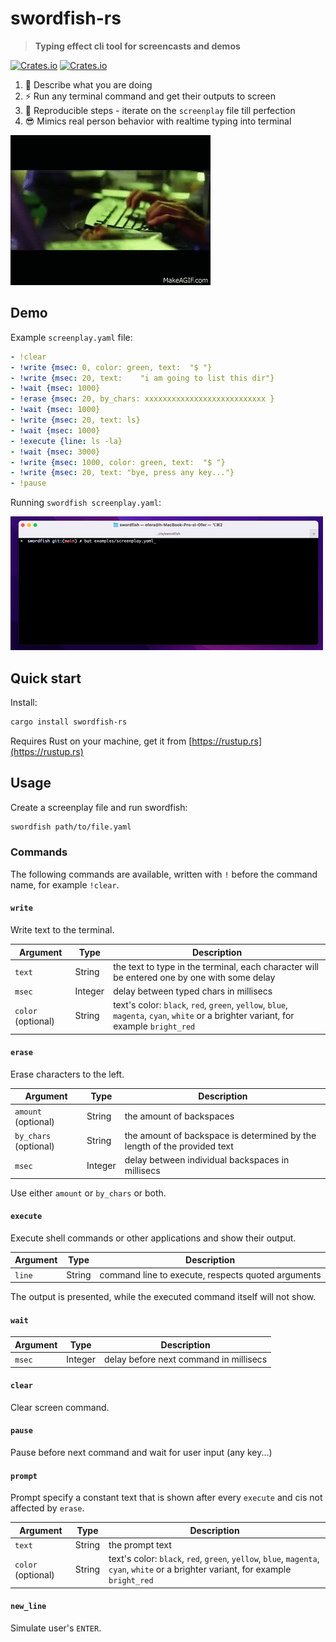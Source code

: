 # swordfish-rs

> **Typing effect cli tool for screencasts and demos**

[![Crates.io](https://img.shields.io/crates/v/swordfish-rs)](https://crates.io/crates/swordfish-rs)
[![Crates.io](https://img.shields.io/crates/d/swordfish-rs)](https://crates.io/crates/swordfish-rs)

1. 💬 Describe what you are doing
2. ⚡️ Run any terminal command and get their outputs to screen
3. 🤖 Reproducible steps - iterate on the `screenplay` file till perfection
4. 😎 Mimics real person behavior with realtime typing into terminal

![Swordfish hack scene](swordfish_hack_scene.gif)

## Demo

Example `screenplay.yaml` file:

```yaml
- !clear
- !write {msec: 0, color: green, text:  "$ "}
- !write {msec: 20, text:    "i am going to list this dir"}
- !wait {msec: 1000}
- !erase {msec: 20, by_chars: xxxxxxxxxxxxxxxxxxxxxxxxxxx }
- !wait {msec: 1000}
- !write {msec: 20, text: ls}
- !wait {msec: 1000}
- !execute {line: ls -la}
- !wait {msec: 3000}
- !write {msec: 1000, color: green, text:  "$ "}
- !write {msec: 20, text: "bye, press any key..."}
- !pause
```

Running `swordfish screenplay.yaml`:

![demo](demo.gif)

## Quick start

Install:

```sh
cargo install swordfish-rs
```

Requires Rust on your machine, get it from [https://rustup.rs](https://rustup.rs)

## Usage

Create a screenplay file and run swordfish:

```sh
swordfish path/to/file.yaml
```

### Commands

The following commands are available, written with `!` before the command name, for example `!clear`.

#### `write` 

Write text to the terminal.

| Argument | Type | Description |
| - | - | - |
|`text`| String | the text to type in the terminal, each character will be entered one by one with some delay |
|`msec`| Integer | delay between typed chars in millisecs |
|`color` (optional)| String | text's color: `black`, `red`, `green`, `yellow`, `blue`, `magenta`, `cyan`, `white` or a brighter variant, for example `bright_red` |
    
#### `erase` 

Erase characters to the left.

| Argument | Type | Description |
| - | - | - |
|`amount` (optional)| String | the amount of backspaces |
|`by_chars` (optional)| String | the amount of backspace is determined by the length of the provided text |
|`msec`| Integer | delay between individual backspaces in millisecs |

Use either `amount` or `by_chars` or both.

#### `execute` 

Execute shell commands or other applications and show their output.

| Argument | Type | Description |
| - | - | - |
|`line`| String | command line to execute, respects quoted arguments |

The output is presented, while the executed command itself will not show.

#### `wait` 

| Argument | Type | Description |
| - | - | - |
|`msec`| Integer |  delay before next command in millisecs |

#### `clear` 

Clear screen command.

#### `pause` 

Pause before next command and wait for user input (any key...)

#### `prompt`

Prompt specify a constant text that is shown after every `execute` and cis not affected by `erase`.

| Argument | Type | Description |
| - | - | - |
|`text`| String | the prompt text |
|`color` (optional)| String | text's color: `black`, `red`, `green`, `yellow`, `blue`, `magenta`, `cyan`, `white` or a brighter variant, for example `bright_red` |

#### `new_line` 

Simulate user's `ENTER`.
